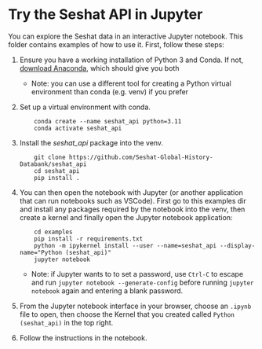 # Try the Seshat API in Jupyter

You can explore the Seshat data in an interactive Jupyter notebook. This folder contains examples of how to use it. First, follow these steps:

1. Ensure you have a working installation of Python 3 and Conda. If not, [download Anaconda](https://docs.anaconda.com/free/anaconda/install/index.html), which should give you both
    - Note: you can use a different tool for creating a Python virtual environment than conda (e.g. venv) if you prefer

2. Set up a virtual environment with conda.

    ```
        conda create --name seshat_api python=3.11
        conda activate seshat_api
    ```

3. Install the *seshat_api* package into the venv.

    ```     
        git clone https://github.com/Seshat-Global-History-Databank/seshat_api
        cd seshat_api
        pip install .
    ```

4. You can then open the notebook with Jupyter (or another application that can run notebooks such as VSCode). First go to this examples dir and install any packages required by the notebook into the venv, then create a kernel and finally open the Jupyter notebook application:
    ```
        cd examples
        pip install -r requirements.txt
        python -m ipykernel install --user --name=seshat_api --display-name="Python (seshat_api)"
        jupyter notebook
    ```
    - Note: if Jupyter wants to to set a password, use `Ctrl-C` to escape and run `jupyter notebook --generate-config` before running `jupyter notebook` again and entering a blank password.

5. From the Jupyter notebook interface in your browser, choose an `.ipynb` file to open, then choose the Kernel that you created called `Python (seshat_api)` in the top right.

6. Follow the instructions in the notebook.